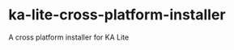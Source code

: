 ka-lite-cross-platform-installer
================================

A cross platform installer for KA Lite
